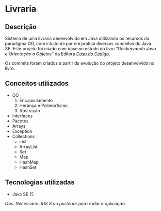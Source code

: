 # Livraria

## Descrição
Sistema de uma livraria desenvolvido em Java utilizando os recursos do paradigma OO, com intuito de por em prática diversos conceitos do Java SE. Este projeto foi criado com base no estudo do livro  _"Desbravando Java e Orientação a Objetos"_ da Editora _[Casa do Código](https://www.casadocodigo.com.br/)_. 

Os commits foram criados a partir da evolução do projeto desenvolvido no livro. 

## Conceitos utilizados
- OO 
	1. Encapsulamento
	2. Herança e Polimorfismo
	3. Abstração
- Interfaces
- Pacotes
- Arrays 
- Exception
- Collections
  - List
  - ArrayList
  - Set
  - Map
  - HashMap
  - HashSet

## Tecnologias utilizadas 
- Java SE 15


_Obs: Necessário JDK 8 ou posterior para rodar a aplicação._

